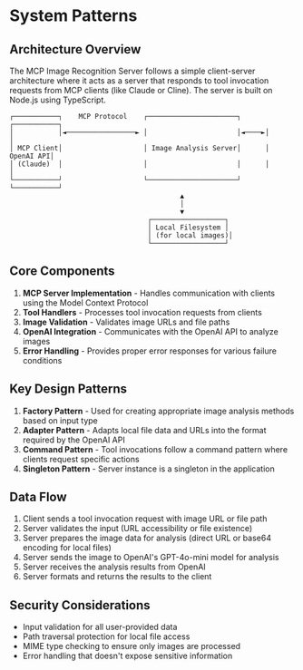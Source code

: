 # System Patterns

## Architecture Overview
The MCP Image Recognition Server follows a simple client-server architecture where it acts as a server that responds to tool invocation requests from MCP clients (like Claude or Cline). The server is built on Node.js using TypeScript.

```
┌───────────┐    MCP Protocol    ┌──────────────────────┐      ┌───────────┐
│           │◄─────────────────► │                      │◄────►│           │
│ MCP Client│                    │ Image Analysis Server│      │ OpenAI API│
│ (Claude)  │                    │                      │      │           │
└───────────┘                    └──────────────────────┘      └───────────┘
                                          ▲
                                          │
                                          ▼
                                  ┌──────────────────┐
                                  │ Local Filesystem │
                                  │ (for local images)│
                                  └──────────────────┘
```

## Core Components
1. **MCP Server Implementation** - Handles communication with clients using the Model Context Protocol
2. **Tool Handlers** - Processes tool invocation requests from clients
3. **Image Validation** - Validates image URLs and file paths
4. **OpenAI Integration** - Communicates with the OpenAI API to analyze images
5. **Error Handling** - Provides proper error responses for various failure conditions

## Key Design Patterns
1. **Factory Pattern** - Used for creating appropriate image analysis methods based on input type
2. **Adapter Pattern** - Adapts local file data and URLs into the format required by the OpenAI API
3. **Command Pattern** - Tool invocations follow a command pattern where clients request specific actions
4. **Singleton Pattern** - Server instance is a singleton in the application

## Data Flow
1. Client sends a tool invocation request with image URL or file path
2. Server validates the input (URL accessibility or file existence)
3. Server prepares the image data for analysis (direct URL or base64 encoding for local files)
4. Server sends the image to OpenAI's GPT-4o-mini model for analysis
5. Server receives the analysis results from OpenAI
6. Server formats and returns the results to the client

## Security Considerations
- Input validation for all user-provided data
- Path traversal protection for local file access
- MIME type checking to ensure only images are processed
- Error handling that doesn't expose sensitive information 